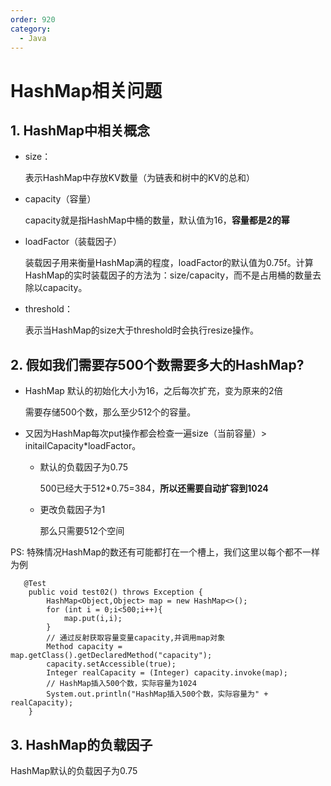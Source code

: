 ```yaml
---
order: 920
category:
  - Java
---
```


# HashMap相关问题

## 1. HashMap中相关概念

- size：

  表示HashMap中存放KV数量（为链表和树中的KV的总和）

- capacity（容量）

  capacity就是指HashMap中桶的数量，默认值为16，**容量都是2的幂**

- loadFactor（装载因子）

  装载因子用来衡量HashMap满的程度，loadFactor的默认值为0.75f。计算HashMap的实时装载因子的方法为：size/capacity，而不是占用桶的数量去除以capacity。

- threshold：

  表示当HashMap的size大于threshold时会执行resize操作。

## 2. 假如我们需要存500个数需要多大的HashMap?

- HashMap 默认的初始化大小为16，之后每次扩充，变为原来的2倍

  需要存储500个数，那么至少512个的容量。

- 又因为HashMap每次put操作都会检查一遍size（当前容量）> initailCapacity*loadFactor。

  - 默认的负载因子为0.75

    500已经大于512*0.75=384，**所以还需要自动扩容到1024**

  - 更改负载因子为1

    那么只需要512个空间

PS: 特殊情况HashMap的数还有可能都打在一个槽上，我们这里以每个都不一样为例

```
   @Test
    public void test02() throws Exception {
        HashMap<Object,Object> map = new HashMap<>();
        for (int i = 0;i<500;i++){
            map.put(i,i);
        }
        // 通过反射获取容量变量capacity,并调用map对象
        Method capacity = map.getClass().getDeclaredMethod("capacity");
        capacity.setAccessible(true);
        Integer realCapacity = (Integer) capacity.invoke(map);
        // HashMap插入500个数，实际容量为1024
        System.out.println("HashMap插入500个数，实际容量为" + realCapacity);
    }
```



## 3. HashMap的负载因子

HashMap默认的负载因子为0.75